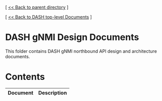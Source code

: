 [ [ << Back to parent directory](../README.md) ]

[ [ << Back to DASH top-level Documents](../../README.md#contents) ]

# DASH gNMI Design Documents

This folder contains DASH gNMI northbound API design and architecture documents.

# Contents

| Document                                               | Description                                |
| ------------------------------------------------------ | ------------------------------------------ |
